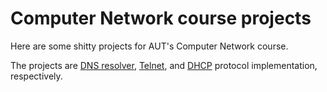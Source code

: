 # Computer Network course projects

Here are some shitty projects for AUT's Computer Network course.

The projects are [DNS resolver](./project1), [Telnet](./project2), and [DHCP](./project3) protocol implementation, respectively.

